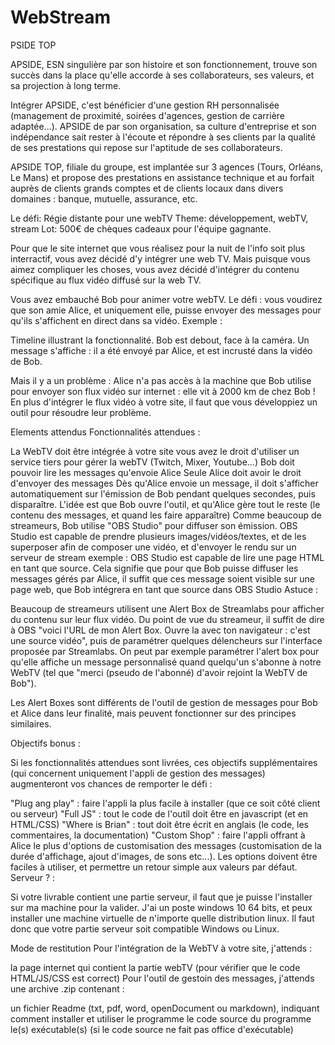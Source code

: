 # WebStream
PSIDE TOP
 

APSIDE, ESN singulière par son histoire et son fonctionnement, trouve son succès dans la place qu'elle accorde à ses collaborateurs, ses valeurs, et sa projection à long terme.

Intégrer APSIDE, c'est bénéficier d'une gestion RH personnalisée (management de proximité, soirées d'agences, gestion de carrière adaptée...). APSIDE de par son organisation, sa culture d'entreprise et son indépendance sait rester à l'écoute et répondre à ses clients par la qualité de ses prestations qui repose sur l'aptitude de ses collaborateurs.

APSIDE TOP, filiale du groupe, est implantée sur 3 agences (Tours, Orléans, Le Mans) et propose des prestations en assistance technique et au forfait auprès de clients grands comptes et de clients locaux dans divers domaines : banque, mutuelle, assurance, etc.

Le défi: Régie distante pour une webTV
Theme:
développement, webTV, stream
Lot:
500€ de chèques cadeaux pour l'équipe gagnante.

Pour que le site internet que vous réalisez pour la nuit de l'info soit plus interractif, vous avez décidé d'y intégrer une web TV. Mais puisque vous aimez compliquer les choses, vous avez décidé d'intégrer du contenu spécifique au flux vidéo diffusé sur la web TV.

Vous avez embauché Bob pour animer votre webTV. Le défi : vous voudirez que son amie Alice, et uniquement elle, puisse envoyer des messages pour qu'ils s'affichent en direct dans sa vidéo. Exemple : 

Timeline illustrant la fonctionnalité. Bob est debout, face à la caméra. Un message s'affiche : il a été envoyé par Alice, et est incrusté dans la vidéo de Bob.

Mais il y a un problème : Alice n'a pas accès à la machine que Bob utilise pour envoyer son flux vidéo sur internet : elle vit à 2000 km de chez Bob ! En plus d'intégrer le flux vidéo à votre site, il faut que vous développiez un outil pour résoudre leur problème.

Elements attendus
Fonctionnalités attendues :

La WebTV doit être intégrée à votre site
vous avez le droit d'utiliser un service tiers pour gérer la webTV (Twitch, Mixer, Youtube...)
Bob doit pouvoir lire les messages qu'envoie Alice
Seule Alice doit avoir le droit d'envoyer des messages
Dès qu'Alice envoie un message, il doit s'afficher automatiquement sur l'émission de Bob pendant quelques secondes, puis disparaître. L'idée est que Bob ouvre l'outil, et qu'Alice gère tout le reste (le contenu des messages, et quand les faire apparaître)
Comme beaucoup de streameurs, Bob utilise "OBS Studio" pour diffuser son émission. OBS Studio est capable de prendre plusieurs images/vidéos/textes, et de les superposer afin de composer une vidéo, et d'envoyer le rendu sur un serveur de stream
exemple : 
OBS Studio est capable de lire une page HTML en tant que source. Cela signifie que pour que Bob puisse diffuser les messages gérés par Alice, il suffit que ces message soient visible sur une page web, que Bob intégrera en tant que source dans OBS Studio
Astuce :

Beaucoup de streameurs utilisent une Alert Box de Streamlabs pour afficher du contenu sur leur flux vidéo. Du point de vue du streameur, il suffit de dire à OBS "voici l'URL de mon Alert Box. Ouvre la avec ton navigateur : c'est une source vidéo", puis de paramétrer quelques délencheurs sur l'interface proposée par Streamlabs. On peut par exemple paramétrer l'alert box pour qu'elle affiche un message personnalisé quand quelqu'un s'abonne à notre WebTV (tel que "merci (pseudo de l'abonné) d'avoir rejoint la WebTV de Bob").

Les Alert Boxes sont différents de l'outil de gestion de messages pour Bob et Alice dans leur finalité, mais peuvent fonctionner sur des principes similaires.

Objectifs bonus :

Si les fonctionnalités attendues sont livrées, ces objectifs supplémentaires (qui concernent uniquement l'appli de gestion des messages) augmenteront vos chances de remporter le défi :

"Plug ang play" : faire l'appli la plus facile à installer (que ce soit côté client ou serveur)
"Full JS" : tout le code de l'outil doit être en javascript (et en HTML/CSS)
"Where is Brian" : tout doit être écrit en anglais (le code, les commentaires, la documentation)
"Custom Shop" : faire l'appli offrant à Alice le plus d'options de customisation des messages (customisation de la durée d'affichage, ajout d'images, de sons etc...). Les options doivent être faciles à utiliser, et permettre un retour simple aux valeurs par défaut.
Serveur ? :

Si votre livrable contient une partie serveur, il faut que je puisse l'installer sur ma machine pour la valider. J'ai un poste windows 10 64 bits, et peux installer une machine virtuelle de n'importe quelle distribution linux. Il faut donc que votre partie serveur soit compatible Windows ou Linux.
 

Mode de restitution
Pour l'intégration de la WebTV à votre site, j'attends :

la page internet qui contient la partie webTV (pour vérifier que le code HTML/JS/CSS est correct)
Pour l'outil de gestoin des messages, j'attends une archive .zip contenant :

un fichier Readme (txt, pdf, word, openDocument ou markdown), indiquant comment installer et utiliser le programme
le code source du programme
le(s) exécutable(s) (si le code source ne fait pas office d'exécutable)
